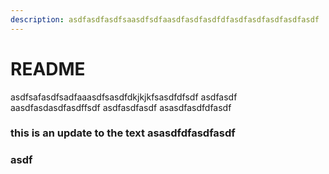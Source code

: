 ```yaml
---
description: asdfasdfasdfsaasdfsdfaasdfasdfasdfdfasdfasdfasdfasdfasdf
---
```


# README

asdfsafasdfsadfaaasdfsasdfdkjkjkfsasdfdfsdf asdfasdf aasdfasdasdfasdffsdf asdfasdfasdf asasdfasdfdfasdf

### this is an update to the text asasdfdfasdfasdf

### asdf
